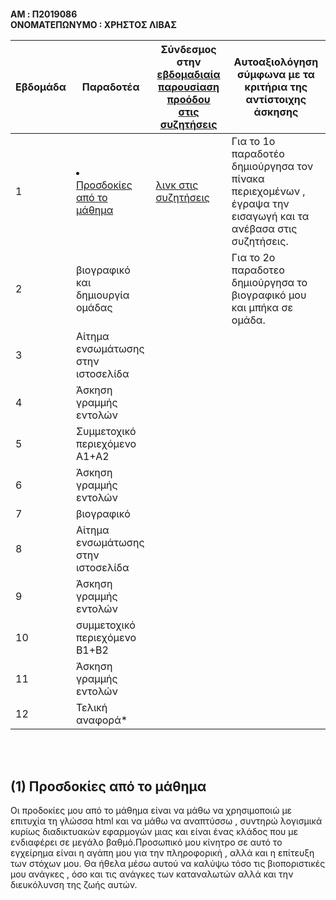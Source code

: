 <h4> AM : Π2019086
<br> ΟΝΟΜΑΤΕΠΩΝΥΜΟ : ΧΡΗΣΤΟΣ ΛΙΒΑΣ <br>

 | Εβδομάδα | Παραδοτέα | Σύνδεσμος στην [εβδομαδιαία παρουσίαση προόδου στις συζητήσεις](https://github.com/courses-ionio/help/discussions/categories/show-and-tell) | Αυτοαξιολόγηση σύμφωνα με τα κριτήρια της αντίστοιχης άσκησης |
| --- | --- | --- | --- |
| 1 | <li><a href="#Προσδοκίες από το μάθημα"><span class="toctext">Προσδοκίες από το μάθημα</span></a> | [λινκ στις συζητήσεις](https://github.com/courses-ionio/help/discussions/145) | Για το 1ο παραδοτέο δημιούργησα τον πίνακα περιεχομένων , έγραψα την εισαγωγή και τα ανέβασα στις συζητήσεις. |
| 2 | βιογραφικό και δημιουργία ομάδας | | Για το 2ο παραδοτεο δημιούργησα το βιογραφικό μου και μπήκα σε ομάδα. |
| 3 | Αίτημα ενσωμάτωσης στην ιστοσελίδα | | |
| 4 | Άσκηση γραμμής εντολών | | |
| 5 | Συμμετοχικό περιεχόμενο A1+A2 | | |
| 6 | Άσκηση γραμμής εντολών | | |
| 7 | βιογραφικό | | |
| 8 | Αίτημα ενσωμάτωσης στην ιστοσελίδα | | |
| 9 | Άσκηση γραμμής εντολών | | |
| 10 | συμμετοχικό περιεχόμενο B1+B2 | | |
| 11 | Άσκηση γραμμής εντολών | | |
| 12 | Τελική αναφορά* | | |

 
 <br><br>
 <h2><span id="Προσδοκίες από το μάθημα">(1) Προσδοκίες από το μάθημα</span></h2>
 
 Οι προδοκίες μου από το μάθημα είναι να μάθω να χρησιμοποιώ με επιτυχία τη γλώσσα html και να μάθω να αναπτύσσω , συντηρώ λογισμικά κυρίως διαδικτυακών εφαρμογών μιας και είναι ένας κλάδος που με ενδιαφέρει σε μεγάλο βαθμό.Προσωπικό μου κίνητρο σε αυτό το εγχείρημα είναι η αγάπη μου για την πληροφορική , αλλά και η επίτευξη των στόχων μου. Θα ήθελα μέσω αυτού να καλύψω τόσο τις βιοποριστικές μου ανάγκες , όσο και τις ανάγκες των καταναλωτών αλλά και την διευκόλυνση της ζωής αυτών.
 
 
